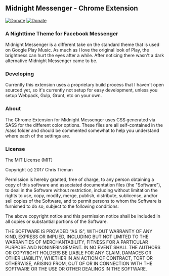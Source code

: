 ## Midnight Messenger - Chrome Extension
<!-- [![Install now.](https://img.shields.io/badge/chrome%20web%20store-download-blue.svg)](https://chrome.google.com/webstore/detail/play-midnight-for-google/ljmjmhjkcgfmfdhgplikncgndbdeckci) -->
<!-- [![Chrome Web Store](https://img.shields.io/chrome-web-store/d/ljmjmhjkcgfmfdhgplikncgndbdeckci.svg)](https://chrome.google.com/webstore/detail/play-midnight-for-google/ljmjmhjkcgfmfdhgplikncgndbdeckci) -->
<!-- [![Chrome Web Store](https://img.shields.io/chrome-web-store/rating/ljmjmhjkcgfmfdhgplikncgndbdeckci.svg)](https://chrome.google.com/webstore/detail/play-midnight-for-google/ljmjmhjkcgfmfdhgplikncgndbdeckci) -->
<!-- &nbsp;&nbsp;|&nbsp;&nbsp; -->
[![Donate](https://img.shields.io/badge/Donate-PayPal-green.svg)](https://www.paypal.me/datducky)
[![Donate](https://img.shields.io/badge/Donate-Coinbase-green.svg)](https://www.coinbase.com/christieman)

### A Nighttime Theme for Facebook Messenger

Midnight Messenger is a different take on the standard theme that is used on Google Play Music. As much as I love the original look of Play, the brightness can hurt the eyes after a while. After noticing there wasn't a dark alternative Midnight Messenger came to be.

### Developing

Currently this extension uses a proprietary build process that I haven't open sourced yet, so it's currently not setup for easy development, unless you setup Webpack, Gulp, Grunt, etc on your own.

### About

The Chrome Extension for Midnight Messenger uses CSS generated via SASS for the different color options. These files are all self-contained in the /sass folder and should be commented somewhat to help you understand where each of the settings are.

### License

The MIT License (MIT)

Copyright (c) 2017 Chris Tieman

Permission is hereby granted, free of charge, to any person obtaining a copy
of this software and associated documentation files (the "Software"), to deal
in the Software without restriction, including without limitation the rights
to use, copy, modify, merge, publish, distribute, sublicense, and/or sell
copies of the Software, and to permit persons to whom the Software is
furnished to do so, subject to the following conditions:

The above copyright notice and this permission notice shall be included in all
copies or substantial portions of the Software.

THE SOFTWARE IS PROVIDED "AS IS", WITHOUT WARRANTY OF ANY KIND, EXPRESS OR
IMPLIED, INCLUDING BUT NOT LIMITED TO THE WARRANTIES OF MERCHANTABILITY,
FITNESS FOR A PARTICULAR PURPOSE AND NONINFRINGEMENT. IN NO EVENT SHALL THE
AUTHORS OR COPYRIGHT HOLDERS BE LIABLE FOR ANY CLAIM, DAMAGES OR OTHER
LIABILITY, WHETHER IN AN ACTION OF CONTRACT, TORT OR OTHERWISE, ARISING FROM,
OUT OF OR IN CONNECTION WITH THE SOFTWARE OR THE USE OR OTHER DEALINGS IN THE
SOFTWARE.
